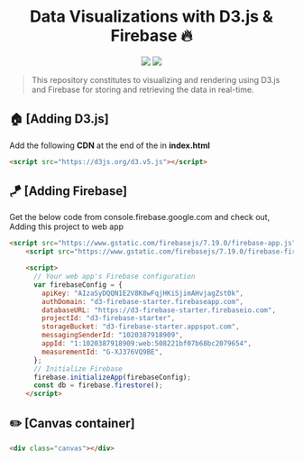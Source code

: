 <h1 align="center">Data Visualizations with D3.js & Firebase 🔥</h1>
<p align="center">
  <img src="https://img.shields.io/badge/D3.js-v5-orange">
  <img src="https://img.shields.io/badge/firebase-v7.19.0-green">
</p>

> This repository constitutes to visualizing and rendering using D3.js and Firebase for storing and retrieving the data in real-time.

## 🏠 [Adding D3.js]
Add the following **CDN** at the end of the <body> in **index.html**
```html
<script src="https://d3js.org/d3.v5.js"></script>
```
  
## 🪁 [Adding Firebase]
Get the below code from console.firebase.google.com and check out, Adding this project to web app
```html
<script src="https://www.gstatic.com/firebasejs/7.19.0/firebase-app.js"></script>
    <script src="https://www.gstatic.com/firebasejs/7.19.0/firebase-firestore.js"></script>

    <script>
      // Your web app's Firebase configuration
      var firebaseConfig = {
        apiKey: "AIzaSyDQQN1E2V8K8wFqjHKiSjimAHvjagZst0k",
        authDomain: "d3-firebase-starter.firebaseapp.com",
        databaseURL: "https://d3-firebase-starter.firebaseio.com",
        projectId: "d3-firebase-starter",
        storageBucket: "d3-firebase-starter.appspot.com",
        messagingSenderId: "1020387918909",
        appId: "1:1020387918909:web:508221bf07b68bc2079654",
        measurementId: "G-XJ376VQ9BE",
      };
      // Initialize Firebase
      firebase.initializeApp(firebaseConfig);
      const db = firebase.firestore();
    </script>
```

## ✏️ [Canvas container]
```html
<div class="canvas"></div>
```
